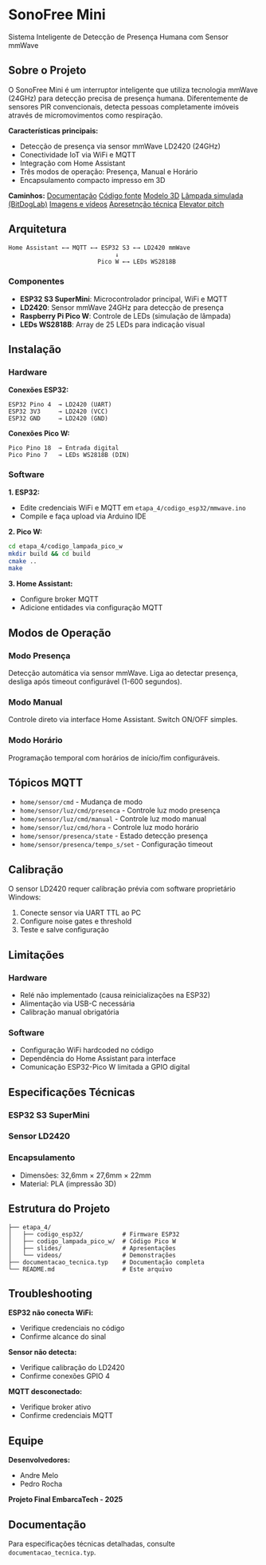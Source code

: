 # SonoFree Mini

Sistema Inteligente de Detecção de Presença Humana com Sensor mmWave

## Sobre o Projeto

O SonoFree Mini é um interruptor inteligente que utiliza tecnologia mmWave (24GHz) para detecção precisa de presença humana. Diferentemente de sensores PIR convencionais, detecta pessoas completamente imóveis através de micromovimentos como respiração.

**Características principais:**
- Detecção de presença via sensor mmWave LD2420 (24GHz)
- Conectividade IoT via WiFi e MQTT
- Integração com Home Assistant
- Três modos de operação: Presença, Manual e Horário
- Encapsulamento compacto impresso em 3D

**Caminhos:**
[Documentação](etapa_4/relatorio_tecnico.pdf)
[Código fonte](etapa_4/codigo_esp32/sonofree.ino)
[Modelo 3D](etapa_4/Part%Studio%1)
[Lâmpada simulada (BitDogLab)](etapa_4/codigo_lampada_pico_w)
[Imagens e vídeos](etapa_4/imagens_e_videos)
[Apresetnção técnica](etapa_4/slides/sonofree_mini_tecnica.pdf)
[Elevator pitch](etapa_4/slides/sonofree_mini_pitch.pdf)

## Arquitetura

```
Home Assistant ←→ MQTT ←→ ESP32 S3 ←→ LD2420 mmWave
                              ↓
                         Pico W ←→ LEDs WS2818B
```

### Componentes

- **ESP32 S3 SuperMini**: Microcontrolador principal, WiFi e MQTT
- **LD2420**: Sensor mmWave 24GHz para detecção de presença
- **Raspberry Pi Pico W**: Controle de LEDs (simulação de lâmpada)
- **LEDs WS2818B**: Array de 25 LEDs para indicação visual

## Instalação

### Hardware

**Conexões ESP32:**
```
ESP32 Pino 4  → LD2420 (UART)
ESP32 3V3     → LD2420 (VCC)
ESP32 GND     → LD2420 (GND)
```

**Conexões Pico W:**
```
Pico Pino 18  → Entrada digital
Pico Pino 7   → LEDs WS2818B (DIN)
```

### Software

**1. ESP32:**
- Edite credenciais WiFi e MQTT em `etapa_4/codigo_esp32/mmwave.ino`
- Compile e faça upload via Arduino IDE

**2. Pico W:**
```bash
cd etapa_4/codigo_lampada_pico_w
mkdir build && cd build
cmake ..
make
```

**3. Home Assistant:**
- Configure broker MQTT
- Adicione entidades via configuração MQTT

## Modos de Operação

### Modo Presença
Detecção automática via sensor mmWave. Liga ao detectar presença, desliga após timeout configurável (1-600 segundos).

### Modo Manual
Controle direto via interface Home Assistant. Switch ON/OFF simples.

### Modo Horário
Programação temporal com horários de início/fim configuráveis.

## Tópicos MQTT

- `home/sensor/cmd` - Mudança de modo
- `home/sensor/luz/cmd/presenca` - Controle luz modo presença
- `home/sensor/luz/cmd/manual` - Controle luz modo manual
- `home/sensor/luz/cmd/hora` - Controle luz modo horário
- `home/sensor/presenca/state` - Estado detecção presença
- `home/sensor/presenca/tempo_s/set` - Configuração timeout

## Calibração

O sensor LD2420 requer calibração prévia com software proprietário Windows:
1. Conecte sensor via UART TTL ao PC
2. Configure noise gates e threshold
3. Teste e salve configuração

## Limitações

### Hardware
- Relé não implementado (causa reinicializações na ESP32)
- Alimentação via USB-C necessária
- Calibração manual obrigatória

### Software
- Configuração WiFi hardcoded no código
- Dependência do Home Assistant para interface
- Comunicação ESP32-Pico W limitada a GPIO digital

## Especificações Técnicas

### ESP32 S3 SuperMini

### Sensor LD2420

### Encapsulamento
- Dimensões: 32,6mm × 27,6mm × 22mm
- Material: PLA (impressão 3D)

## Estrutura do Projeto

```
├── etapa_4/
│   ├── codigo_esp32/           # Firmware ESP32
│   ├── codigo_lampada_pico_w/  # Código Pico W
│   ├── slides/                 # Apresentações
│   └── videos/                 # Demonstrações
├── documentacao_tecnica.typ    # Documentação completa
└── README.md                   # Este arquivo
```

## Troubleshooting

**ESP32 não conecta WiFi:**
- Verifique credenciais no código
- Confirme alcance do sinal

**Sensor não detecta:**
- Verifique calibração do LD2420
- Confirme conexões GPIO 4

**MQTT desconectado:**
- Verifique broker ativo
- Confirme credenciais MQTT

## Equipe

**Desenvolvedores:**
- Andre Melo
- Pedro Rocha

**Projeto Final EmbarcaTech - 2025**

## Documentação

Para especificações técnicas detalhadas, consulte `documentacao_tecnica.typ`.
